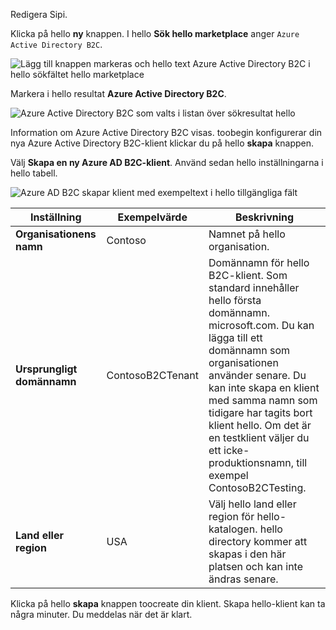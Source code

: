 Redigera Sipi.

Klicka på hello **ny** knappen. I hello **Sök hello marketplace** anger `Azure Active Directory B2C`.

![Lägg till knappen markeras och hello text Azure Active Directory B2C i hello sökfältet hello marketplace](./media/active-directory-b2c-create-tenant/find-azure-ad-b2c.png)

Markera i hello resultat **Azure Active Directory B2C**.

![Azure Active Directory B2C som valts i listan över sökresultat hello](./media/active-directory-b2c-create-tenant/find-azure-ad-b2c-result.png)

Information om Azure Active Directory B2C visas. toobegin konfigurerar din nya Azure Active Directory B2C-klient klickar du på hello **skapa** knappen.

Välj **Skapa en ny Azure AD B2C-klient**. Använd sedan hello inställningarna i hello tabell.

![Azure AD B2C skapar klient med exempeltext i hello tillgängliga fält](./media/active-directory-b2c-create-tenant/create-new-b2c-tenant.png)

| Inställning      | Exempelvärde  | Beskrivning                                        |
| ------------ | ------- | -------------------------------------------------- |
| **Organisationens namn** | Contoso | Namnet på hello organisation. | 
| **Ursprungligt domännamn** |  ContosoB2CTenant | Domännamn för hello B2C-klient. Som standard innehåller hello första domännamn. microsoft.com. Du kan lägga till ett domännamn som organisationen använder senare. Du kan inte skapa en klient med samma namn som tidigare har tagits bort klient hello. Om det är en testklient väljer du ett icke-produktionsnamn, till exempel ContosoB2CTesting. |
| **Land eller region** | USA | Välj hello land eller region för hello-katalogen. hello directory kommer att skapas i den här platsen och kan inte ändras senare.  |

Klicka på hello **skapa** knappen toocreate din klient. Skapa hello-klient kan ta några minuter. Du meddelas när det är klart.

